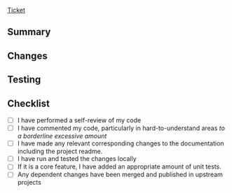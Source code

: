 [Ticket](<!-- link to ticket -->)
<!---
Link to the Trello ticket for this work. There should _usually_ be a 1:1 relationship between a ticket and a PR, but that won't always be the case, so you may link the same ticket to multiple PRs, or add additional ticket links to this PR. If there is no ticket, you should probably create one and use the "added after sprint planning" label,
--->

## Summary
<!---
1-2 sentences summarizing the changes included in this PR
--->

## Changes
<!---
List all non-trivial changes included in this PR. Bullet points are fine or the individual commits that make up this PR.
--->

## Testing
<!---
How did you test your changes? How might someone else test them?
--->

## Checklist

- [ ] I have performed a self-review of my code
- [ ] I have commented my code, particularly in hard-to-understand areas _to a borderline excessive amount_
- [ ] I have made any relevant corresponding changes to the documentation including the project readme.
- [ ] I have run and tested the changes locally
- [ ] If it is a core feature, I have added an appropriate amount of unit tests.
- [ ] Any dependent changes have been merged and published in upstream projects